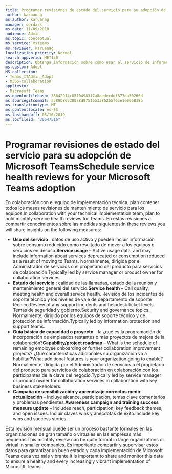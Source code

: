 ```yaml
---
title: Programar revisiones de estado del servicio para su adopción de Microsoft Teams
author: karuanag
ms.author: karuanag
manager: serdars
ms.date: 11/09/2018
audience: Admin
ms.topic: conceptual
ms.service: msteams
ms.reviewer: karuanag
localization_priority: Normal
search.appverid: MET150
description: Obtenga información sobre cómo usar el servicio de informe de mantenimiento en la adopción de los equipos.
ms.custom: Adopt
MS.collection:
- Teams_ITAdmin_Adopt
- M365-collaboration
appliesto:
- Microsoft Teams
ms.openlocfilehash: 38842914c05104983f7a8aedecddf877da50266d
ms.sourcegitcommit: a589b86520028d8751653386265f6ce1e066818b
ms.translationtype: MT
ms.contentlocale: es-ES
ms.lasthandoff: 03/16/2019
ms.locfileid: "30647516"
---
```

# <a name="schedule-service-health-reviews-for-your-microsoft-teams-adoption"></a><span data-ttu-id="c1db8-103">Programar revisiones de estado del servicio para su adopción de Microsoft Teams</span><span class="sxs-lookup"><span data-stu-id="c1db8-103">Schedule service health reviews for your Microsoft Teams adoption</span></span>

<span data-ttu-id="c1db8-104">En colaboración con el equipo de implementación técnica, plan contener todos los meses revisiones de mantenimiento de servicio para los equipos.</span><span class="sxs-lookup"><span data-stu-id="c1db8-104">In collaboration with your technical implementation team, plan to hold monthly service health reviews for Teams.</span></span> <span data-ttu-id="c1db8-105">En estas revisiones a compartir conocimientos sobre las medidas siguientes:</span><span class="sxs-lookup"><span data-stu-id="c1db8-105">In these reviews you will share insights on the following measures:</span></span>

- <span data-ttu-id="c1db8-106">**Uso del servicio** : datos de uso activo y pueden incluir información sobre consumo reducido como resultado de mover a los equipos o servicios en desuso.</span><span class="sxs-lookup"><span data-stu-id="c1db8-106">**Service usage** – Active usage data, and may include information about services deprecated or consumption reduced as a result of moving to Teams.</span></span> <span data-ttu-id="c1db8-107">Normalmente, dirigida por el Administrador de servicios o el propietario del producto para servicios de colaboración.</span><span class="sxs-lookup"><span data-stu-id="c1db8-107">Typically led by service manager or product owner for collaboration services.</span></span>
- <span data-ttu-id="c1db8-108">**Estado del servicio** : calidad de las llamadas, estado de la reunión y mantenimiento general del servicio.</span><span class="sxs-lookup"><span data-stu-id="c1db8-108">**Service health** – Call quality, meeting health and overall service health.</span></span> <span data-ttu-id="c1db8-109">Revisión de los incidentes de soporte técnico y los niveles de vale de departamento de soporte técnico.</span><span class="sxs-lookup"><span data-stu-id="c1db8-109">Review of any support incidents and helpdesk ticket levels.</span></span> <span data-ttu-id="c1db8-110">Temas de seguridad y gobierno.</span><span class="sxs-lookup"><span data-stu-id="c1db8-110">Security and governance topics.</span></span> <span data-ttu-id="c1db8-111">Normalmente, dirigido por los equipos de soporte técnico y de protección de información.</span><span class="sxs-lookup"><span data-stu-id="c1db8-111">Typically led by information protection and support teams.</span></span> 
- <span data-ttu-id="c1db8-112">**Guía básica de capacidad o proyecto** – la ¿qué es la programación de incorporación de empleados restantes o más proyectos de mejora de la colaboración?</span><span class="sxs-lookup"><span data-stu-id="c1db8-112">**Capability/project roadmap** – What is the schedule of remaining employee onboarding or further collaboration improvement projects?</span></span> <span data-ttu-id="c1db8-113">¿Qué características adicionales su organización va a habilitar?</span><span class="sxs-lookup"><span data-stu-id="c1db8-113">What additional features is your organization going to enable?</span></span> <span data-ttu-id="c1db8-114">Normalmente, dirigida por el Administrador de servicios o el propietario del producto para servicios de colaboración en colaboración con los participantes de la clave del negocio.</span><span class="sxs-lookup"><span data-stu-id="c1db8-114">Typically led by service manager or product owner for collaboration services in collaboration with key business stakeholders.</span></span>
- <span data-ttu-id="c1db8-115">**Campaña de sensibilización y aprendizaje correctos medir actualización** – incluye alcance, participación, temas clave comentarios y problemas pendientes.</span><span class="sxs-lookup"><span data-stu-id="c1db8-115">**Awareness campaign and training success measure update** – Includes reach, participation, key feedback themes, and open issues.</span></span> <span data-ttu-id="c1db8-116">Incluir claves wins y anécdotas de éxito.</span><span class="sxs-lookup"><span data-stu-id="c1db8-116">Include key wins and success stories.</span></span> 

<span data-ttu-id="c1db8-117">Esta revisión mensual puede ser un proceso bastante formales en las organizaciones de gran tamaño o virtuales en las empresas más pequeñas.</span><span class="sxs-lookup"><span data-stu-id="c1db8-117">This monthly review can be quite formal in large organizations or virtual in smaller companies.</span></span> <span data-ttu-id="c1db8-118">Es importante compartir y supervisar estos datos para garantizar un buen estado y cada implementación de Microsoft Teams cada vez más vibrante.</span><span class="sxs-lookup"><span data-stu-id="c1db8-118">It is important to share and monitor this data to ensure a healthy and every increasingly vibrant implementation of Microsoft Teams.</span></span> 

